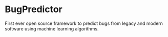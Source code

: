 # BugPredictor
First ever open source framework to predict bugs from legacy and modern software using machine learning algorithms. 
